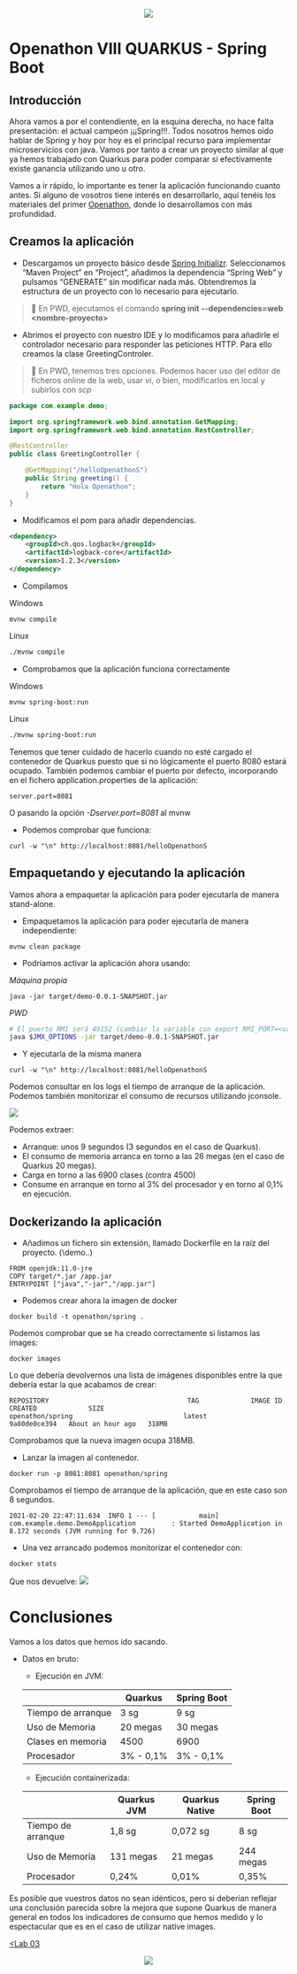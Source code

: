 <p align="center">
    <img src="../resources/header_viii.png">
</p>

# Openathon VIII QUARKUS - Spring Boot

## Introducción

Ahora vamos a por el contendiente, en la esquina derecha, no hace falta presentación: el actual campeón ¡¡¡Spring!!!. Todos nosotros hemos oido hablar de Spring y hoy por hoy es el principal recurso para implementar microservicios con java. Vamos por tanto a crear un proyecto similar al que ya hemos trabajado con Quarkus para poder comparar si efectivamente existe ganancia utilizando uno u otro. 

Vamos a ir rápido, lo importante es tener la aplicación funcionando cuanto antes. Si alguno de vosotros tiene interés en desarrollarlo, aquí tenéis los materiales del primer [Openathon](https://github.com/deors/deors-demos-microservices), donde lo desarrollamos con más profundidad.

## Creamos la aplicación

- Descargamos un proyecto básico desde [Spring Initializr](https://start.spring.io/). Seleccionamos “Maven Project” en “Project”, añadimos la dependencia “Spring Web” y pulsamos “GENERATE” sin modificar nada más. Obtendremos la estructura de un proyecto con lo necesario para ejecutarlo.

> 🐳 En PWD, ejecutamos el comando **spring init --dependencies=web \<nombre-proyecto\>**

- Abrimos el proyecto con nuestro IDE y lo modificamos para añadirle el controlador necesario para responder las peticiones HTTP. Para ello creamos la clase GreetingControler.

> 🐳 En PWD, tenemos tres opciones. Podemos hacer uso del editor de ficheros online de la web, usar *vi*, o bien, modificarlos en local y subirlos con *scp*

```java
package com.example.demo;

import org.springframework.web.bind.annotation.GetMapping;
import org.springframework.web.bind.annotation.RestController;

@RestController
public class GreetingController {

	@GetMapping("/helloOpenathonS")
	public String greeting() {
		return "Hola Openathon";
	}
}
```

- Modificamos el pom para añadir dependencias.

```xml
<dependency>
	<groupId>ch.qos.logback</groupId>
	<artifactId>logback-core</artifactId>
	<version>1.2.3</version>
</dependency>
```

- Compilamos

Windows
```console
mvnw compile
```
Linux
```sh
./mvnw compile
```

- Comprobamos que la aplicación funciona correctamente

Windows
```console
mvnw spring-boot:run
```
Linux
```sh
./mvnw spring-boot:run
```

Tenemos que tener cuidado de hacerlo cuando no esté cargado el contenedor de Quarkus puesto que si no lógicamente el puerto 8080 estará ocupado. También podemos cambiar el puerto por defecto, incorporando en el fichero application.properties de la aplicación:

~~~
server.port=8081
~~~

O pasando la opción *-Dserver.port=8081* al mvnw

- Podemos comprobar que funciona:
```console
curl -w "\n" http://localhost:8081/helloOpenathonS
```


## Empaquetando y ejecutando la aplicación


Vamos ahora a empaquetar la aplicación para poder ejecutarla de manera stand-alone.

- Empaquetamos la aplicación para poder ejecutarla de manera independiente:
```console
mvnw clean package
```

- Podríamos activar la aplicación ahora usando:

*Máquina propia*
```console
java -jar target/demo-0.0.1-SNAPSHOT.jar
```

*PWD*
```sh
# El puerto RMI será 49152 (cambiar la variable con export RMI_PORT=<value>, si lo deseais cambiar)
java $JMX_OPTIONS -jar target/demo-0.0.1-SNAPSHOT.jar
```

- Y ejecutarla de la misma manera 
```console
curl -w "\n" http://localhost:8081/helloOpenathonS
```


Podemos consultar en los logs el tiempo de arranque de la aplicación. Podemos también monitorizar el consumo de recursos utilizando jconsole. 

<img src="../resources/img06.png">

Podemos extraer:
  - Arranque: unos 9 segundos (3 segundos en el caso de Quarkus).
  - El consumo de memoria arranca en torno a las 26 megas (en el caso de Quarkus 20 megas).
  - Carga en torno a las 6900 clases (contra 4500)
  - Consume en arranque en torno al 3% del procesador y en torno al 0,1% en ejecución.

## Dockerizando la aplicación

- Añadimos un fichero sin extensión, llamado Dockerfile en la raíz del proyecto. (\demo..)
```
FROM openjdk:11.0-jre
COPY target/*.jar /app.jar
ENTRYPOINT ["java","-jar","/app.jar"]
```

- Podemos crear ahora la imagen de docker
```console
docker build -t openathon/spring .
```

Podemos comprobar que se ha creado correctamente si listamos las images:
```console
docker images
```

Lo que debería devolvernos una lista de imágenes disponibles entre la que debería estar la que acabamos de crear:
```console
REPOSITORY                                   TAG             IMAGE ID       CREATED             SIZE
openathon/spring                            latest          9a80de0ce394   About an hour ago   318MB
```

Comprobamos que la nueva imagen ocupa 318MB.

- Lanzar la imagen al contenedor.
```console
docker run -p 8081:8081 openathon/spring
```
Comprobamos el tiempo de arranque de la aplicación, que en este caso son 8 segundos.
```console
2021-02-20 22:47:11.634  INFO 1 --- [           main] com.example.demo.DemoApplication         : Started DemoApplication in 8.172 seconds (JVM running for 9.726)
```

- Una vez arrancado podemos monitorizar el contenedor con:
```console
docker stats
```

Que nos devuelve:
<img src="../resources/img07.png">



# Conclusiones

Vamos a los datos que hemos ido sacando. 

- Datos en bruto:
  - Ejecución en JVM:

  |  | Quarkus | Spring Boot |
  | ------------- | ------------- | ------------- |
  | Tiempo de arranque | 3 sg | 9 sg |
  | Uso de Memoria | 20 megas | 30 megas |
  | Clases en memoria | 4500 | 6900 |
  | Procesador | 3% - 0,1% | 3% - 0,1% |
 
		
  - Ejecución containerizada:	

  |  | Quarkus JVM | Quarkus Native | Spring Boot |
  | ------------- | ------------- | ------------- | ------------- |
  | Tiempo de arranque | 1,8 sg | 0,072 sg | 8 sg |
  | Uso de Memoria | 131 megas | 21 megas | 244 megas |
  | Procesador | 0,24% | 0,01% | 0,35% |	  

		
Es posible que vuestros datos no sean idénticos, pero si deberían reflejar una conclusión parecida sobre la mejora que supone Quarkus de manera general en todos los indicadores de consumo que hemos medido y lo espectacular que es en el caso de utilizar native images.		


[<Lab 03](../lab-03) 

<p align="center">
    <img src="../resources/header_viii.png">
</p>
